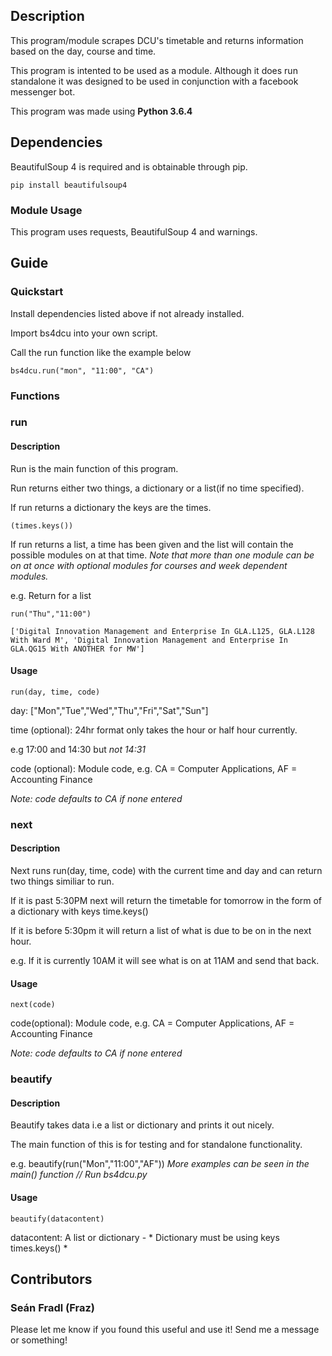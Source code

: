 ## Description 

This program/module scrapes DCU's timetable and returns information based on the day, course and time. 

This program is intented to be used as a module. Although it does run standalone it was designed to be used in conjunction with a facebook messenger bot.

This program was made using **Python 3.6.4**

## Dependencies

BeautifulSoup 4 is required and is obtainable through pip.

```
pip install beautifulsoup4
```

### Module Usage

This program uses requests, BeautifulSoup 4 and warnings.

## Guide

### Quickstart

Install dependencies listed above if not already installed.

Import bs4dcu into your own script. 

Call the run function like the example below

```
bs4dcu.run("mon", "11:00", "CA")
```

### Functions

### run

#### Description

Run is the main function of this program.

Run returns either two things, a dictionary or a list(if no time specified).

If run returns a dictionary the keys are the times. 
````
(times.keys()) 
````

If run returns a list, a time has been given and the list will contain the possible modules on at that time. *Note that more than one module can be on at once with optional modules for courses and week dependent modules.*

e.g. Return for a list 

```
run("Thu","11:00")

['Digital Innovation Management and Enterprise In GLA.L125, GLA.L128 With Ward M', 'Digital Innovation Management and Enterprise In GLA.QG15 With ANOTHER for MW']
```

#### Usage

```
run(day, time, code)
````
day: ["Mon","Tue","Wed","Thu","Fri","Sat","Sun"]

time (optional): 24hr format only takes the hour or half hour currently. 

e.g 17:00 and 14:30 but *not 14:31*

code (optional): Module code, e.g. CA = Computer Applications, AF = Accounting Finance 

*Note: code defaults to CA if none entered*

### next

#### Description

Next runs run(day, time, code) with the current time and day and can return two things similiar to run.

If it is past 5:30PM next will return the timetable for tomorrow in the form of a dictionary with keys time.keys()

If it is before 5:30pm it will return a list of what is due to be on in the next hour. 

e.g. If it is currently 10AM it will see what is on at 11AM and send that back. 

#### Usage

```
next(code)
```

code(optional): Module code, e.g. CA = Computer Applications, AF = Accounting Finance 

*Note: code defaults to CA if none entered*

### beautify

#### Description

Beautify takes data i.e a list or dictionary and prints it out nicely. 

The main function of this is for testing and for standalone functionality.

e.g. beautify(run("Mon","11:00","AF")) *More examples can be seen in the main() function // Run bs4dcu.py*

#### Usage 

```
beautify(datacontent)
```

datacontent: A list or dictionary - * Dictionary must be using keys times.keys() *


## Contributors

### Seán Fradl (Fraz)

Please let me know if you found this useful and use it! Send me a message or something!
